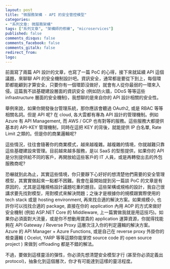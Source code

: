 ```yaml
---
layout: post
title: "微服務架構 - API 的安全管控模型"
categories:
- "系列文章: 微服務架構"
tags: ["系列文章", "架構師的修練", "microservices"]
published: false
comments_disqus: false
comments_facebook: false
comments_gitalk: false
redirect_from:
logo: 
---
```


前面寫了兩篇 API 設計的文章，也寫了一篇 PoC 的心得，接下來就延續 API 這個議題，來聊聊 API 的安全機制設計吧。資訊安全，通常都是要從下到上，每個環節都能顧到才算安全，只要你有一個環節沒做好，就會有人從你最弱的一環來入侵。這篇我不談基礎建設層面的資訊安全 (例如防火牆，DDoS 等等這些 infrastructure 層面的安全機制)，我想聊的是來自你的 API 設計相關的安全性。

舉例來說，如果你開發後台管理系統，那你應該會聽過 OAuth2, 或是 RBAC 等等相關名詞。但是 API 呢? 在 cloud, 各大雲都有專為 API 設計的管理機制。例如 Azure 有 API Management, 而 AWS / GCP 也有對等的服務。這些服務大都提供基本的 API-KEY 管理機制，同時在這把 KEY 的背後，就能提供 IP 白名單, Rate Limit 之類的。但是你的商業邏輯呢?

這些情況，往往會隨著你的商業模式，越來越複雜。越複雜的情境，你就越難只靠這些基礎建設來管理。目前越來越多服務，是以 SaaS 的型態提供，如果你的 API 是分別提供給不同的客戶，再開放給這些客戶的 IT 人員，或是再轉發出去的外包服務商呢?

恐嚇就到此為止，其實這些情境，你只要靜下心好好的想清楚他們需要的安全管理模型，其實實做起來一點都不困難。我會在最開始提到另一篇談 PoC 的文章是有原因的，尤其是這種規格設計議題吃重的題目。這些架構或規格的設計，我自己很講求要先找對模型，用對模式來解決問題；之後才是根據你的規模跟實際使用的 tech stack 或是 hosting environment, 再來找合適的解決方案。如果規模小, 也許你可以找找合適的 package, 直接在你的 application 內用 AOP 的方式來做好安全機制 (例如 ASP.NET Core 的 Middleware, 上一篇實做我就是用這技巧)。如果你必須面對大流量，或是你不想動用寶貴的 application 運算資源，你就得找能夠在 API Gateway / Reverse Proxy 這層次注入你的判定邏輯的解決方案。Azure 的 API Manager + Azure Functions, 或是自己在 reverse proxy 外掛你的檢查邏輯 ( Ocelot, YARP 等等這類你能掌控 source code 的 open source project ) 來做到 offloading 都是不錯的解法。

不過，要做到這樣靈活的彈性，你必須先想清楚安全模型才行 (甚至你必須定義出 protocol)，抽象化到這個層次，你才有可能達到這樣的靈活程度。

<!--more-->

